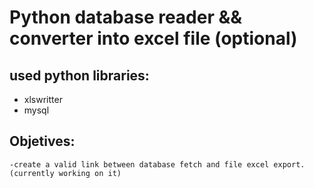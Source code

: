 # Python database reader && converter into excel file (optional)

## used python libraries:
 - xlswritter
 - mysql

## Objetives:

	-create a valid link between database fetch and file excel export. (currently working on it)
